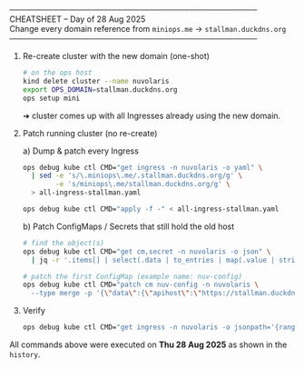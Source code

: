


────────────────────────────────────────────
CHEATSHEET – Day of 28 Aug 2025  
Change every domain reference from `miniops.me` → `stallman.duckdns.org`
────────────────────────────────────────────

1. Re-create cluster with the new domain (one-shot)

   ```bash
   # on the ops host
   kind delete cluster --name nuvolaris
   export OPS_DOMAIN=stallman.duckdns.org
   ops setup mini
   ```

   ➜ cluster comes up with all Ingresses already using the new domain.

2. Patch running cluster (no re-create)

   a) Dump & patch every Ingress  
   ```bash
   ops debug kube ctl CMD="get ingress -n nuvolaris -o yaml" \
     | sed -e 's/\.miniops\.me/.stallman.duckdns.org/g' \
           -e 's/miniops\.me/stallman.duckdns.org/g' \
     > all-ingress-stallman.yaml

   ops debug kube ctl CMD="apply -f -" < all-ingress-stallman.yaml
   ```

   b) Patch ConfigMaps / Secrets that still hold the old host  
   ```bash
   # find the object(s)
   ops debug kube ctl CMD="get cm,secret -n nuvolaris -o json" \
     | jq -r '.items[] | select(.data | to_entries | map(.value | strings | contains("miniops.me")) | any) | .kind + "/" + .metadata.name'

   # patch the first ConfigMap (example name: nuv-config)
   ops debug kube ctl CMD="patch cm nuv-config -n nuvolaris \
     --type merge -p '{\"data\":{\"apihost\":\"https://stallman.duckdns.org\"}}'"
   ```

3. Verify

   ```bash
   ops debug kube ctl CMD="get ingress -n nuvolaris -o jsonpath='{range .items[*]}{.metadata.name}{\"\\t\"}{.spec.rules[*].host}{\"\\n\"}{end}'"
   ```

All commands above were executed on **Thu 28 Aug 2025** as shown in the `history`.